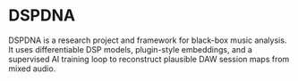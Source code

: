 # DSPDNA
DSPDNA is a research project and framework for black-box music analysis. It uses differentiable DSP models, plugin-style embeddings, and a supervised AI training loop to reconstruct plausible DAW session maps from mixed audio.
